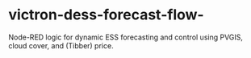 # victron-dess-forecast-flow-
Node-RED logic for dynamic ESS forecasting and control using PVGIS, cloud cover, and (Tibber) price.
